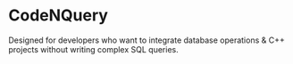 # CodeNQuery
Designed for developers who want to integrate database operations &amp; C++ projects without writing complex SQL queries.
